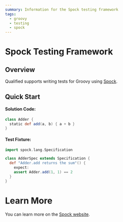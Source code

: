 ```yaml
---
summary: Information for the Spock testing framework
tags:
  - groovy
  - testing
  - spock
---
```


# Spock Testing Framework

## Overview

Qualified supports writing tests for Groovy using [Spock][1].

## Quick Start

#### Solution Code:

```groovy
class Adder {
  static def add(a, b) { a + b }
}
```

#### Test Fixture:

```groovy
import spock.lang.Specification

class AdderSpec extends Specification {
  def "Adder.add returns the sum"() {
    expect:
    assert Adder.add(1, 1) == 2
  }
}
```

# Learn More

You can learn more on the [Spock website][1].

[1]: https://spockframework.org/

